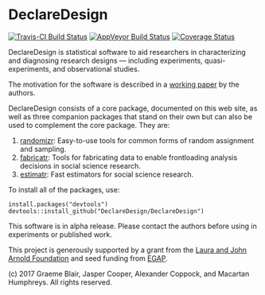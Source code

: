 # DeclareDesign

[![Travis-CI Build Status](https://travis-ci.org/DeclareDesign/DeclareDesign.svg?branch=master)](https://travis-ci.org/DeclareDesign/DeclareDesign)
[![AppVeyor Build Status](https://ci.appveyor.com/api/projects/status/github/DeclareDesign/DeclareDesign?branch=master&svg=true)](https://ci.appveyor.com/project/DeclareDesign/DeclareDesign)
[![Coverage Status](https://coveralls.io/repos/github/DeclareDesign/DeclareDesign/badge.svg?branch=master)](https://coveralls.io/github/DeclareDesign/DeclareDesign?branch=master)

DeclareDesign is statistical software to aid researchers in characterizing and diagnosing research designs — including experiments, quasi-experiments, and observational studies.

The motivation for the software is described in a [working paper](/paper.pdf) by the authors.

DeclareDesign consists of a core package, documented on this web site, as well as three companion packages that stand on their own but can also be used to complement the core package. They are:

1. [randomizr](http://randomizr.declaredesign.org): Easy-to-use tools for common forms of random assignment and sampling.
2. [fabricatr](http://fabricatr.declaredesign.org): Tools for fabricating data to enable frontloading analysis decisions in social science research.
3. [estimatr](http://estimatr.declaredesign.org): Fast estimators for social science research.

To install all of the packages, use:

```
install.packages("devtools")
devtools::install_github("DeclareDesign/DeclareDesign")
```

This software is in alpha release. Please contact the authors before using in experiments or published work.

This project is generously supported by a grant from the [Laura and John Arnold Foundation](http://www.arnoldfoundation.org) and seed funding from [EGAP](http://egap.org).
 
(c) 2017 Graeme Blair, Jasper Cooper, Alexander Coppock, and Macartan Humphreys. All rights reserved.
